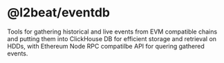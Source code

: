 # @l2beat/eventdb

Tools for gathering historical and live events from EVM compatible chains and putting them into ClickHouse DB for efficient storage and retrieval on HDDs, with Ethereum Node RPC compatilbe API for quering gathered events.

